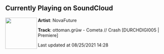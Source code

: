 ## Currently Playing on SoundCloud

[<img align="left" width="100" src="https://i1.sndcdn.com/artworks-ew7Cc4yqIEHjugXy-xIYvNQ-t500x500.jpg">](https://soundcloud.com/novafuture/ottomangruw-cometa-crash-full-track)

**Artist**: NovaFuture 

**Track**: ottoman.grüw - Cometa // Crash [DURCHDIGI005 | Premiere]

Last updated at 08/25/2021 14:28
